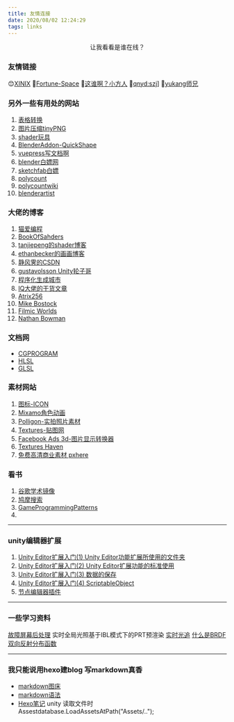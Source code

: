 ```yaml
---
title: 友情连接
date: 2020/08/02 12:24:29
tags: links
---
```

<center>让我看看是谁在线？</center>

### 友情链接

😊[XINIX](http://xinix.xyz/)
👀[Fortune-Space](http://john097.github.io/Frotune-Space/)
👀[这谁啊？小方人](https://ahhhhhchiu.github.io/)
👀[qnyd:szj](http://47.112.250.242:5000/)]
👀[yukang师兄](https://meteorahyk.github.io)

### 另外一些有用处的网站
1. [表格转换](http://tableconvert.com/)
2. [图片压缩tinyPNG](http://www.tinypng.com)
3. [shader玩具](http://www.shadertoy.com)
4. [BlenderAddon-QuickShape](http://www.gumroad.com/I/tOWta)
5. [vuepress写文档啊](https://www.vuepress.cn/)
6. [blender白嫖网](https://www.blendswap.com/)
7. [sketchfab白嫖](http://sketchfab.com/)
8. [polycount](https://polycount.com/)
9. [polycountwiki](http://wiki.polycount.com/wiki/)
10. [blenderartist](https://blenderartists.org/c/artwork/8)

### 大佬的博客
1. [猫爱编程](http://www.catlikecoding.com)
2. [BookOfSahders](https://thebookofshaders.com/)
3. [tanjiepeng的shader博客](https://me.csdn.net/tjw02241035621611)
4. [ethanbecker的画画博客](https://ethanbecker70.tumblr.com/)
5. [静风霁的CSDN](https://blog.csdn.net/qq_26999509)
6. [gustavolsson Unity轮子哥](https://gustavolsson.com/) 
7. [程序化生成城市](https://andrewmanq.github.io/)
8. [IQ大佬的干货文章](https://www.iquilezles.org/www/index.htm)
9. [Atrix256](https://blog.demofox.org/)
10. [Mike Bostock](https://bost.ocks.org/mike/)
11. [Filmic Worlds](http://filmicworlds.com/)
12. [Nathan Bowman](https://coffeefuelledcode.co.uk/author/nathan/)

### 文档网
+ [CGPROGRAM](https://developer.download.nvidia.cn/cg/)
+ [HLSL](https://docs.microsoft.com/en-us/windows/win32/direct3dhlsl/dx-graphics-hlsl)
+ [GLSL](http://www.opengl.org/sdk/docs/man/)


### 素材网站
1. [图标-ICON](https://www.easyicon.net/iconsearch/icon/)
2. [Mixamo角色动画](https://www.mixamo.com/#/)
3. [Polligon-实拍照片素材](https://www.poliigon.com/search?)
4. [Textures-贴图网](https://www.textures.com/)
5. [Facebook Ads 3d-图片显示转换器](https://www.omnivirt.com/3d-photo-ads)
6. [Textures Haven](https://texturehaven.com/)
7. [免费高清商业素材 pxhere](https://pxhere.com/)

### 看书
1. [谷歌学术镜像](https://ac.scmor.com/)
2. [鸠摩搜索](https://www.jiumodiary.com/)
3. [GameProgrammingPatterns](http://gameprogrammingpatterns.com/) 
4. 

------

### unity编辑器扩展
1. [Unity Editor扩展入门(1) Unity Editor功能扩展所使用的文件夹](https://blog.csdn.net/xdestiny110/article/details/79372530)
2. [Unity Editor扩展入门(2) Unity Editor扩展功能的标准使用](https://blog.csdn.net/xdestiny110/article/details/79434027?utm_medium=distribute.pc_relevant.none-task-blog-BlogCommendFromMachineLearnPai2-4.nonecase&depth_1-utm_source=distribute.pc_relevant.none-task-blog-BlogCommendFromMachineLearnPai2-4.nonecase)
3. [Unity Editor扩展入门(3) 数据的保存](https://blog.csdn.net/xdestiny110/article/details/79596953?utm_medium=distribute.pc_relevant.none-task-blog-BlogCommendFromMachineLearnPai2-3.nonecase&depth_1-utm_source=distribute.pc_relevant.none-task-blog-BlogCommendFromMachineLearnPai2-3.nonecase)
4. [Unity Editor扩展入门(4) ScriptableObject](https://blog.csdn.net/xdestiny110/article/details/79678922?utm_medium=distribute.pc_relevant.none-task-blog-title-5&spm=1001.2101.3001.4242)
5. [节点编辑器插件](https://github.com/Seneral/Node_Editor_Framework)

------

### 一些学习资料
[故障屏幕后处理](https://github.com/QianMo/X-PostProcessing-Library)
实时全局光照基于IBL模式下的PRT预渲染
[实时光追](https://zhuanlan.zhihu.com/p/102397700)
[什么是BRDF双向反射分布函数](https://www.zhihu.com/question/20286038/answer/779162419)

----

### 我只能说用hexo建blog 写markdown真香

- [markdown图床](https://www.jianshu.com/p/ea1eb11db63f)
- [markdown语法](https://www.jianshu.com/p/191d1e21f7ed/)
- [Hexo笔记](https://www.jianshu.com/p/ac6023cc9f11)
unity 读取文件时
    Assestdatabase.LoadAssetsAtPath<Type>("Assets/..");
